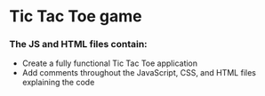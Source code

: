 <h1>Tic Tac Toe game</h1>
<h3>The JS and HTML files contain:</h3>
<ul>
	<li>Create a fully functional Tic Tac Toe application</li>
	<li>Add comments throughout the JavaScript, CSS, and HTML files explaining the code</li>
</ul>